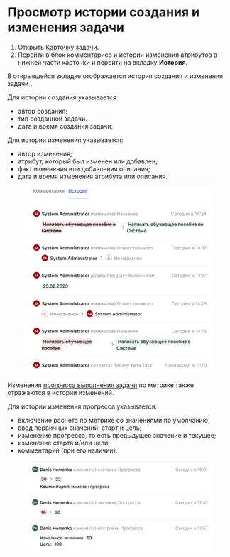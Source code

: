 # Просмотр истории создания и изменения задачи

1. Открыть [Карточку задачи](prosmotr-istorii-sozdaniya-i-izmeneniya-zadachi.md#kartochka-zadachi).
2. Перейти в блок комментариев и истории изменения атрибутов в нижней части карточки и перейти на вкладку **История.**

В открывшейся вкладке отображается история создания и изменения задачи .

Для истории создания указывается:

* автор создания;
* тип созданной задачи.
* дата и время создания задачи;

Для истории изменения указывается:

* автор изменения;
* атрибут, который был изменен или добавлен;
* факт изменения или добавления описания;
* дата и время изменения атрибута или описания.

<figure><img src="../../../.gitbook/assets/изображение (67).png" alt=""><figcaption></figcaption></figure>

Изменения [прогресса выполнения задачи](https://docs.teamstorm.io/rukovodstva/rukovodstvo-polzovatelya-teamstorm/rabota-s-zadachami/progress-vypolneniya-zadachi) по метрике также отражаются в истории изменений.&#x20;

Для истории изменения прогресса указывается:

* включение расчета по метрике со значениями по умолчанию;
* ввод первичных значений: старт и цель;
* изменение прогресса, то есть предыдущее значение и текущее;
* изменение старта и/или цели;
* комментарий (при его наличии).

<figure><img src="../../../.gitbook/assets/изображение (1) (1).png" alt=""><figcaption></figcaption></figure>
